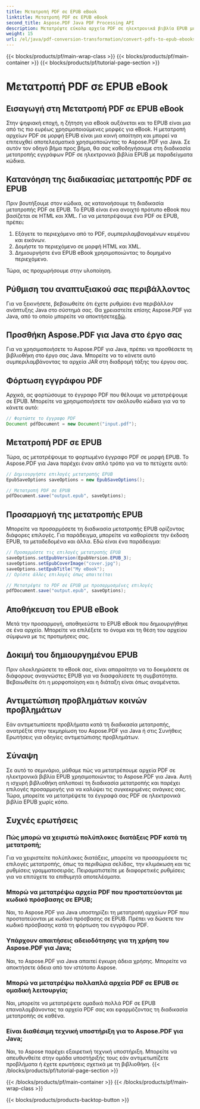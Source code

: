 ```yaml
---
title: Μετατροπή PDF σε EPUB eBook
linktitle: Μετατροπή PDF σε EPUB eBook
second_title: Aspose.PDF Java PDF Processing API
description: Μετατρέψτε εύκολα αρχεία PDF σε ηλεκτρονικά βιβλία EPUB με το Aspose.PDF για Java. Μάθετε βήμα προς βήμα τη μετατροπή PDF σε EPUB και τις συχνές ερωτήσεις.
weight: 15
url: /el/java/pdf-conversion-transformation/convert-pdfs-to-epub-ebooks/
---
```


{{< blocks/products/pf/main-wrap-class >}}
{{< blocks/products/pf/main-container >}}
{{< blocks/products/pf/tutorial-page-section >}}

# Μετατροπή PDF σε EPUB eBook


## Εισαγωγή στη Μετατροπή PDF σε EPUB eBook

Στην ψηφιακή εποχή, η ζήτηση για eBook αυξάνεται και το EPUB είναι μια από τις πιο ευρέως χρησιμοποιούμενες μορφές για eBook. Η μετατροπή αρχείων PDF σε μορφή EPUB είναι μια κοινή απαίτηση και μπορεί να επιτευχθεί αποτελεσματικά χρησιμοποιώντας το Aspose.PDF για Java. Σε αυτόν τον οδηγό βήμα προς βήμα, θα σας καθοδηγήσουμε στη διαδικασία μετατροπής εγγράφων PDF σε ηλεκτρονικά βιβλία EPUB με παραδείγματα κώδικα.

## Κατανόηση της διαδικασίας μετατροπής PDF σε EPUB

Πριν βουτήξουμε στον κώδικα, ας κατανοήσουμε τη διαδικασία μετατροπής PDF σε EPUB. Το EPUB είναι ένα ανοιχτό πρότυπο eBook που βασίζεται σε HTML και XML. Για να μετατρέψουμε ένα PDF σε EPUB, πρέπει:

1. Εξάγετε το περιεχόμενο από το PDF, συμπεριλαμβανομένων κειμένου και εικόνων.
2. Δομήστε το περιεχόμενο σε μορφή HTML και XML.
3. Δημιουργήστε ένα EPUB eBook χρησιμοποιώντας το δομημένο περιεχόμενο.

Τώρα, ας προχωρήσουμε στην υλοποίηση.

## Ρύθμιση του αναπτυξιακού σας περιβάλλοντος

 Για να ξεκινήσετε, βεβαιωθείτε ότι έχετε ρυθμίσει ένα περιβάλλον ανάπτυξης Java στο σύστημά σας. Θα χρειαστείτε επίσης Aspose.PDF για Java, από το οποίο μπορείτε να αποκτήσετε[εδώ](https://releases.aspose.com/pdf/java/).

## Προσθήκη Aspose.PDF για Java στο έργο σας

Για να χρησιμοποιήσετε το Aspose.PDF για Java, πρέπει να προσθέσετε τη βιβλιοθήκη στο έργο σας Java. Μπορείτε να το κάνετε αυτό συμπεριλαμβάνοντας τα αρχεία JAR στη διαδρομή τάξης του έργου σας.

## Φόρτωση εγγράφου PDF

Αρχικά, ας φορτώσουμε το έγγραφο PDF που θέλουμε να μετατρέψουμε σε EPUB. Μπορείτε να χρησιμοποιήσετε τον ακόλουθο κώδικα για να το κάνετε αυτό:

```java
// Φορτώστε το έγγραφο PDF
Document pdfDocument = new Document("input.pdf");
```

## Μετατροπή PDF σε EPUB

Τώρα, ας μετατρέψουμε το φορτωμένο έγγραφο PDF σε μορφή EPUB. Το Aspose.PDF για Java παρέχει έναν απλό τρόπο για να το πετύχετε αυτό:

```java
// Δημιουργήστε επιλογές μετατροπής EPUB
EpubSaveOptions saveOptions = new EpubSaveOptions();

// Μετατροπή PDF σε EPUB
pdfDocument.save("output.epub", saveOptions);
```

## Προσαρμογή της μετατροπής EPUB

Μπορείτε να προσαρμόσετε τη διαδικασία μετατροπής EPUB ορίζοντας διάφορες επιλογές. Για παράδειγμα, μπορείτε να καθορίσετε την έκδοση EPUB, τα μεταδεδομένα και άλλα. Εδώ είναι ένα παράδειγμα:

```java
// Προσαρμόστε τις επιλογές μετατροπής EPUB
saveOptions.setEpubVersion(EpubVersion.EPUB_3);
saveOptions.setEpubCoverImage("cover.jpg");
saveOptions.setEpubTitle("My eBook");
// Ορίστε άλλες επιλογές όπως απαιτείται

// Μετατρέψτε το PDF σε EPUB με προσαρμοσμένες επιλογές
pdfDocument.save("output.epub", saveOptions);
```

## Αποθήκευση του EPUB eBook

Μετά την προσαρμογή, αποθηκεύστε το EPUB eBook που δημιουργήθηκε σε ένα αρχείο. Μπορείτε να επιλέξετε το όνομα και τη θέση του αρχείου σύμφωνα με τις προτιμήσεις σας.

## Δοκιμή του δημιουργημένου EPUB

Πριν ολοκληρώσετε το eBook σας, είναι απαραίτητο να το δοκιμάσετε σε διάφορους αναγνώστες EPUB για να διασφαλίσετε τη συμβατότητα. Βεβαιωθείτε ότι η μορφοποίηση και η διάταξη είναι όπως αναμένεται.

## Αντιμετώπιση προβλημάτων κοινών προβλημάτων

Εάν αντιμετωπίσετε προβλήματα κατά τη διαδικασία μετατροπής, ανατρέξτε στην τεκμηρίωση του Aspose.PDF για Java ή στις Συνήθεις Ερωτήσεις για οδηγίες αντιμετώπισης προβλημάτων.

## Σύναψη

Σε αυτό το σεμινάριο, μάθαμε πώς να μετατρέπουμε αρχεία PDF σε ηλεκτρονικά βιβλία EPUB χρησιμοποιώντας το Aspose.PDF για Java. Αυτή η ισχυρή βιβλιοθήκη απλοποιεί τη διαδικασία μετατροπής και παρέχει επιλογές προσαρμογής για να καλύψει τις συγκεκριμένες ανάγκες σας. Τώρα, μπορείτε να μετατρέψετε τα έγγραφά σας PDF σε ηλεκτρονικά βιβλία EPUB χωρίς κόπο.

## Συχνές ερωτήσεις

### Πώς μπορώ να χειριστώ πολύπλοκες διατάξεις PDF κατά τη μετατροπή;

Για να χειριστείτε πολύπλοκες διατάξεις, μπορείτε να προσαρμόσετε τις επιλογές μετατροπής, όπως τα περιθώρια σελίδας, την κλιμάκωση και τις ρυθμίσεις γραμματοσειράς. Πειραματιστείτε με διαφορετικές ρυθμίσεις για να επιτύχετε τα επιθυμητά αποτελέσματα.

### Μπορώ να μετατρέψω αρχεία PDF που προστατεύονται με κωδικό πρόσβασης σε EPUB;

Ναι, το Aspose.PDF για Java υποστηρίζει τη μετατροπή αρχείων PDF που προστατεύονται με κωδικό πρόσβασης σε EPUB. Πρέπει να δώσετε τον κωδικό πρόσβασης κατά τη φόρτωση του εγγράφου PDF.

### Υπάρχουν απαιτήσεις αδειοδότησης για τη χρήση του Aspose.PDF για Java;

Ναι, το Aspose.PDF για Java απαιτεί έγκυρη άδεια χρήσης. Μπορείτε να αποκτήσετε άδεια από τον ιστότοπο Aspose.

### Μπορώ να μετατρέψω πολλαπλά αρχεία PDF σε EPUB σε ομαδική λειτουργία;

Ναι, μπορείτε να μετατρέψετε ομαδικά πολλά PDF σε EPUB επαναλαμβάνοντας τα αρχεία PDF σας και εφαρμόζοντας τη διαδικασία μετατροπής σε καθένα.

### Είναι διαθέσιμη τεχνική υποστήριξη για το Aspose.PDF για Java;

Ναι, το Aspose παρέχει εξαιρετική τεχνική υποστήριξη. Μπορείτε να απευθυνθείτε στην ομάδα υποστήριξής τους εάν αντιμετωπίζετε προβλήματα ή έχετε ερωτήσεις σχετικά με τη βιβλιοθήκη.
{{< /blocks/products/pf/tutorial-page-section >}}

{{< /blocks/products/pf/main-container >}}
{{< /blocks/products/pf/main-wrap-class >}}

{{< blocks/products/products-backtop-button >}}
